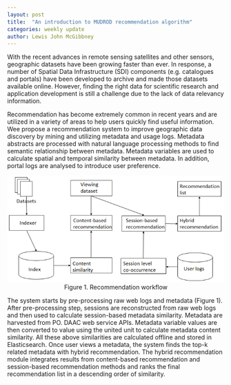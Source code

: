 ```yaml
---
layout: post
title:  "An introduction to MUDROD recommendation algorithm"
categories: weekly update
author: Lewis John McGibbney
---
```


With the recent advances in remote sensing satellites and other sensors, geographic datasets have been growing faster than ever. In response, a number of Spatial Data Infrastructure (SDI) components (e.g. catalogues and portals) have been developed to archive and made those datasets available online. However, finding the right data for scientific research and application development is still a challenge due to the lack of data relevancy information. 

Recommendation has become extremely common in recent years and are utilized in a variety of areas to help users quickly find useful information. Wee propose a recommendation system to improve geographic data discovery by mining and utilizing metadata and usage logs. Metadata abstracts are processed with natural language processing methods to find semantic relationship between metadata. Metadata variables are used to calculate spatial and temporal similarity between metadata. In addition, portal logs are analysed to introduce user preference. 

<center>
	<img src="/images/recommendation.png">
	Figure 1. Recommendation workflow
</center>


The system starts by pre-processing raw web logs and metadata (Figure 1). After pre-processing step, sessions are reconstructed from raw web logs and then used to calculate session-based metadata similarity. Metadata are harvested from PO. DAAC web service APIs. Metadata variable values are then converted to value using the united unit to calculate metadata content similarity. All these above similarities are calculated offline and stored in Elasticsearch. Once user views a metadata, the system finds the top-k related metadata with hybrid recommendation. The hybrid recommendation module integrates results from content-based recommendation and session-based recommendation methods and ranks the final recommendation list in a descending order of similarity.
